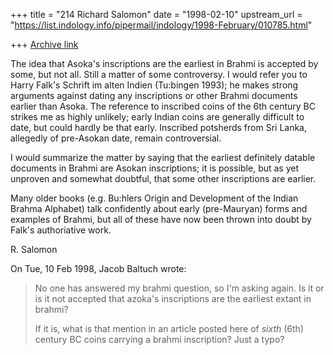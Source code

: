 +++
title = "214 Richard Salomon"
date = "1998-02-10"
upstream_url = "https://list.indology.info/pipermail/indology/1998-February/010785.html"

+++
[Archive link](https://list.indology.info/pipermail/indology/1998-February/010785.html)

The idea that Asoka's inscriptions are the earliest in Brahmi is accepted
by some, but not all. Still a matter of some controversy.
I would refer you to Harry Falk's Schrift im alten Indien (Tu:bingen
1993); he makes strong
arguments against dating any inscriptions or other Brahmi documents
earlier than Asoka.  The reference to inscribed coins of the 6th century
BC strikes me as highly unlikely; early Indian coins are generally
difficult to date, but could hardly be that early.  Inscribed potsherds
from Sri Lanka, allegedly of pre-Asokan date, remain controversial.

I would summarize the matter by saying that the earliest definitely
datable
documents in Brahmi are Asokan inscriptions; it is possible, but as yet
unproven and somewhat doubtful, that some other inscriptions are
earlier.

Many older books (e.g. Bu:hlers Origin and Development of the Indian
Brahma Alphabet) talk confidently about early (pre-Mauryan) forms and
examples of Brahmi, but all of these have now been thrown into doubt by
Falk's authoriative work.

R. Salomon



On Tue, 10 Feb 1998, Jacob Baltuch wrote:

> No one has answered my brahmi question, so I'm asking again.
> Is it or is it not accepted that azoka's inscriptions are
> the earliest extant in brahmi?
>
> If it is, what is that mention in an article posted here of
> _sixth_ (6th) century BC coins carrying a brahmi inscription?
> Just a typo?
>




